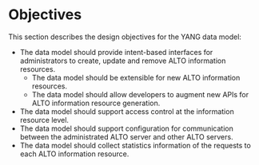 # Objectives

This section describes the design objectives for the YANG data model:

- The data model should provide intent-based interfaces for administrators to
  create, update and remove ALTO information resources.
  - The data model should be extensible for new ALTO information resources.
  - The data model should allow developers to augment new APIs for ALTO
    information resource generation.
- The data model should support access control at the information resource level.
- The data model should support configuration for communication between the
  administrated ALTO server and other ALTO servers.
- The data model should collect statistics information of the requests to each
  ALTO information resource.

<!-- End of sections -->